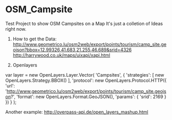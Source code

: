 OSM_Campsite
============

Test Project to show OSM Campsites on a Map
It's just a colletion of Ideas right now.

1. How to get the Data: 
http://www.geometrico.lu/osm2web/export/points/tourism/camp_site.geojson?bbox=12.99326,41.683,21.255,46.689&srid=4326
http://harrywood.co.uk/maps/uixapi/xapi.html

2. Openlayers 

var layer = new OpenLayers.Layer.Vector(
     'Campsites',
     {
         'strategies': [
             new OpenLayers.Strategy.BBOX()
         ],
         'protocol': new OpenLayers.Protocol.HTTP({
             'url': 
'http://www.geometrico.lu/osm2web/export/points/tourism/camp_site.geojson?',
             'format': new OpenLayers.Format.GeoJSON(),
             'params': { 'srid': 2169 }
         })
     }
); 


Another example:
http://overpass-api.de/open_layers_mashup.html

